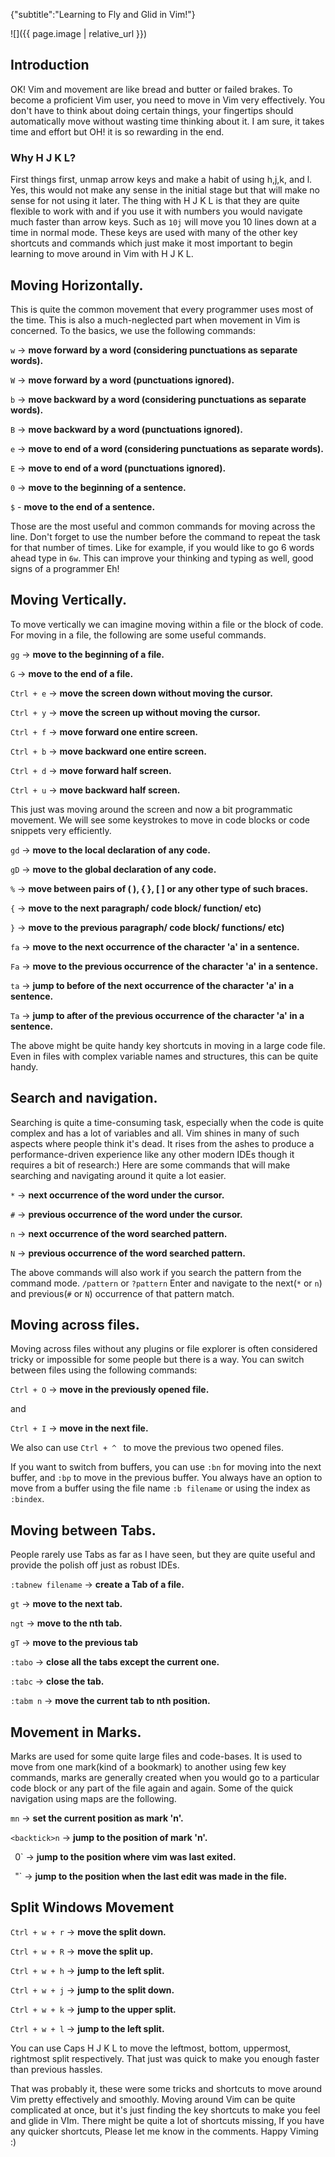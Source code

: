 {"subtitle":"Learning to Fly and Glid in Vim!"}

<p>![]({{ page.image | relative_url }})</p>
<h2>Introduction</h2>
<p>OK! Vim and movement are like bread and butter or failed brakes. To become a proficient Vim user, you need to move in Vim very effectively. You don't have to think about doing certain things, your fingertips should automatically move without wasting time thinking about it. I am sure, it takes time and effort but OH! it is so rewarding in the end.</p>
<h3>Why H J K L?</h3>
<p>First things first, unmap arrow keys and make a habit of using h,j,k, and l. Yes, this would not make any sense in the initial stage but that will make no sense for not using it later.
The thing with H J K L is that they are quite flexible to work with and if you use it with numbers you would navigate much faster than arrow keys. Such as <code>10j</code> will move you 10 lines down at a time in normal mode. These keys are used with many of the other key shortcuts and commands which just make it most important to begin learning to move around in Vim with H J K L.</p>
<h2>Moving Horizontally.</h2>
<p>This is quite the common movement that every programmer uses most of the time. This is also a much-neglected part when movement in Vim is concerned. To the basics, we use the following commands:</p>
<p><code>w</code>   -&gt;  <strong>move forward by a word (considering punctuations as separate words).</strong></p>
<p><code>W</code>   -&gt;  <strong>move forward by a word (punctuations ignored).</strong></p>
<p><code>b</code>  -&gt;  <strong>move backward by a word (considering punctuations as separate words).</strong></p>
<p><code>B</code>  -&gt;  <strong>move backward by a word (punctuations ignored).</strong></p>
<p><code>e</code>  -&gt;  <strong>move to end of a word (considering punctuations as separate words).</strong></p>
<p><code>E</code>  -&gt;  <strong>move to end of a word (punctuations ignored).</strong></p>
<p><code>0</code>  -&gt;  <strong>move to the beginning of a sentence.</strong></p>
<p><code>$</code>  -   <strong>move to the end of a sentence.</strong></p>
<p>Those are the most useful and common commands for moving across the line. Don't forget to use the number before the command to repeat the task for that number of times. Like for example, if you would like to go 6 words ahead type in <code>6w</code>. This can improve your thinking and typing as well, good signs of a programmer Eh!</p>
<h2>Moving Vertically.</h2>
<p>To move vertically we can imagine moving within a file or the block of code. For moving in a file, the following are some useful commands.</p>
<p><code>gg</code>  -&gt; <strong>move to the beginning of a file.</strong></p>
<p><code>G</code>  -&gt;  <strong>move to the end of a file.</strong></p>
<p><code>Ctrl + e</code>  -&gt;  <strong>move the screen down without moving the cursor.</strong></p>
<p><code>Ctrl + y</code>  -&gt; <strong>move the screen up without moving the cursor.</strong></p>
<p><code>Ctrl + f</code>  -&gt; <strong>move forward one entire screen.</strong></p>
<p><code>Ctrl + b</code>  -&gt; <strong>move backward one entire screen.</strong></p>
<p><code>Ctrl + d</code>  -&gt; <strong>move forward half screen.</strong></p>
<p><code>Ctrl + u</code>  -&gt; <strong>move backward half screen.</strong></p>
<p>This just was moving around the screen and now a bit programmatic movement. We will see some keystrokes to move in code blocks or code snippets very efficiently.</p>
<p><code>gd</code>  -&gt; <strong>move to the local declaration of any code.</strong></p>
<p><code>gD</code>  -&gt; <strong>move to the global declaration of any code.</strong></p>
<p><code>%</code>  -&gt; <strong>move between pairs of ( ), { }, [ ] or any other type of such braces.</strong></p>
<p><code>{</code>  -&gt; <strong>move to the next paragraph/ code block/ function/ etc)</strong></p>
<p><code>}</code>  -&gt; <strong>move to the previous paragraph/ code block/ functions/ etc)</strong></p>
<p><code>fa</code>  -&gt; <strong>move to the next occurrence of the character 'a' in a sentence.</strong></p>
<p><code>Fa</code>  -&gt; <strong>move to the previous occurrence of the character 'a' in a sentence.</strong></p>
<p><code>ta</code>  -&gt; <strong>jump to before of the next occurrence of the character 'a' in a sentence.</strong></p>
<p><code>Ta</code>  -&gt; <strong>jump to after of the previous occurrence of the character 'a' in a sentence.</strong></p>
<p>The above might be quite handy key shortcuts in moving in a large code file. Even in files with complex variable names and structures, this can be quite handy.</p>
<h2>Search and navigation.</h2>
<p>Searching is quite a time-consuming task, especially when the code is quite complex and has a lot of variables and all. Vim shines in many of such aspects where people think it's dead. It rises from the ashes to produce a performance-driven experience like any other modern IDEs though it requires a bit of research:) Here are some commands that will make searching and navigating around it quite a lot easier.</p>
<p><code>*</code> -&gt; <strong>next occurrence of the word under the cursor.</strong></p>
<p><code>#</code> -&gt; <strong>previous occurrence of the word under the cursor.</strong></p>
<p><code>n</code>  -&gt; <strong>next occurrence of the word searched pattern.</strong></p>
<p><code>N</code>  -&gt; <strong>previous occurrence of the word searched pattern.</strong></p>
<p>The above commands will also work if you search the pattern from the command mode.
<code>/pattern</code>  or <code>?pattern</code> Enter and navigate to the next(<code>*</code> or <code>n</code>) and previous(<code>#</code> or <code>N</code>) occurrence of that pattern match.</p>
<h2>Moving across files.</h2>
<p>Moving across files without any plugins or file explorer is often considered tricky or impossible for some people but there is a way. You can switch between files using the following commands:</p>
<p><code>Ctrl + O</code>  -&gt;   <strong>move in the previously opened file.</strong></p>
<p>and</p>
<p><code>Ctrl + I</code>  -&gt;  <strong>move in the next file.</strong></p>
<p>We also can use <code>Ctrl + ^ </code> to move the previous two opened files.</p>
<p>If you want to switch from buffers, you can use <code>:bn</code> for moving into the next buffer, and <code>:bp</code> to move in the previous buffer. You always have an option to move from a buffer using the file name <code>:b filename</code> or using the index as <code>:bindex</code>.</p>
<h2>Moving between Tabs.</h2>
<p>People rarely use Tabs as far as I have seen, but they are quite useful and provide the polish off just as robust IDEs.</p>
<p><code>:tabnew filename</code>  -&gt;  <strong>create a Tab of a file.</strong></p>
<p><code>gt</code>  -&gt; <strong>move to the next tab.</strong></p>
<p><code>ngt</code>  -&gt; <strong>move to the nth tab.</strong></p>
<p><code>gT</code>  -&gt; <strong>move to the previous tab</strong></p>
<p><code>:tabo</code>  -&gt; <strong>close all the tabs except the current one.</strong></p>
<p><code>:tabc</code>  -&gt; <strong>close the tab.</strong></p>
<p><code>:tabm n</code>  -&gt; <strong>move the current tab to nth position.</strong></p>
<h2>Movement in Marks.</h2>
<p>Marks are used for some quite large files and code-bases. It is used to move from one mark(kind of a bookmark) to another using few key commands, marks are generally created when you would go to a particular code block or any part of the file again and again. Some of the quick navigation using maps are the following.</p>
<p><code>mn</code>  -&gt;  <strong>set the current position as mark 'n'.</strong></p>
<p><code>&lt;backtick&gt;n</code>  -&gt;  <strong>jump to the position of mark 'n'.</strong></p>
<p><code> </code>0`  -&gt; <strong>jump to the position where vim was last exited.</strong></p>
<p><code> </code>&quot;`  -&gt;  <strong>jump to the position when the last edit was made in the file.</strong></p>
<h2>Split Windows Movement</h2>
<p><code>Ctrl + w + r</code>  -&gt; <strong>move the split down.</strong></p>
<p><code>Ctrl + w + R</code>  -&gt; <strong>move the split up.</strong></p>
<p><code>Ctrl + w + h</code>  -&gt;  <strong>jump to the left split.</strong></p>
<p><code>Ctrl + w + j</code>  -&gt;  <strong>jump to the split down.</strong></p>
<p><code>Ctrl + w + k</code>  -&gt; <strong>jump to the upper split.</strong></p>
<p><code>Ctrl + w + l</code>  -&gt;  <strong>jump to the left split.</strong></p>
<p>You can use Caps H J K L to move the leftmost, bottom, uppermost, rightmost split respectively.
That just was quick to make you enough faster than previous hassles.</p>
<p>That was probably it, these were some tricks and shortcuts to move around Vim pretty effectively and smoothly. Moving around Vim can be quite complicated at once, but it's just finding the key shortcuts to make you feel and glide in VIm. There might be quite a lot of shortcuts missing, If you have any quicker shortcuts, Please let me know in the comments.  Happy Viming :)</p>
